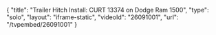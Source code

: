 {
    "title": "Trailer Hitch Install: CURT 13374 on Dodge Ram 1500",
    "type": "solo",
    "layout": "iframe-static",
    "videoId": "26091001",
    "url": "\/tvpembed\/26091001"
}